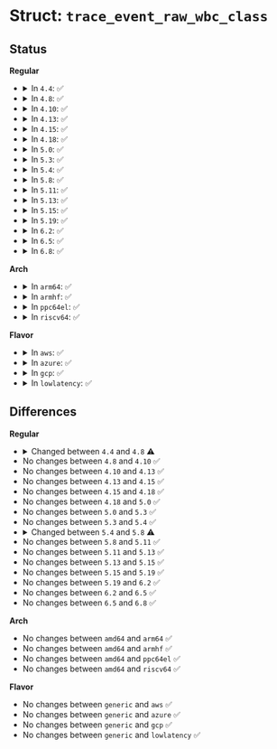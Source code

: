 # Struct: <code>trace_event_raw_wbc_class</code>

## Status
<b>Regular</b>
<ul>
<li>
<details>
<summary>In <code>4.4</code>: ✅</summary>

```c
struct trace_event_raw_wbc_class {
    struct trace_entry ent;
    char name[32];
    long int nr_to_write;
    long int pages_skipped;
    int sync_mode;
    int for_kupdate;
    int for_background;
    int for_reclaim;
    int range_cyclic;
    long int range_start;
    long int range_end;
    u32 __data_loc_cgroup;
    char __data[0];
};
```
</details>
</li>
<li>
<details>
<summary>In <code>4.8</code>: ✅</summary>

```c
struct trace_event_raw_wbc_class {
    struct trace_entry ent;
    char name[32];
    long int nr_to_write;
    long int pages_skipped;
    int sync_mode;
    int for_kupdate;
    int for_background;
    int for_reclaim;
    int range_cyclic;
    long int range_start;
    long int range_end;
    unsigned int cgroup_ino;
    char __data[0];
};
```
</details>
</li>
<li>
<details>
<summary>In <code>4.10</code>: ✅</summary>

```c
struct trace_event_raw_wbc_class {
    struct trace_entry ent;
    char name[32];
    long int nr_to_write;
    long int pages_skipped;
    int sync_mode;
    int for_kupdate;
    int for_background;
    int for_reclaim;
    int range_cyclic;
    long int range_start;
    long int range_end;
    unsigned int cgroup_ino;
    char __data[0];
};
```
</details>
</li>
<li>
<details>
<summary>In <code>4.13</code>: ✅</summary>

```c
struct trace_event_raw_wbc_class {
    struct trace_entry ent;
    char name[32];
    long int nr_to_write;
    long int pages_skipped;
    int sync_mode;
    int for_kupdate;
    int for_background;
    int for_reclaim;
    int range_cyclic;
    long int range_start;
    long int range_end;
    unsigned int cgroup_ino;
    char __data[0];
};
```
</details>
</li>
<li>
<details>
<summary>In <code>4.15</code>: ✅</summary>

```c
struct trace_event_raw_wbc_class {
    struct trace_entry ent;
    char name[32];
    long int nr_to_write;
    long int pages_skipped;
    int sync_mode;
    int for_kupdate;
    int for_background;
    int for_reclaim;
    int range_cyclic;
    long int range_start;
    long int range_end;
    unsigned int cgroup_ino;
    char __data[0];
};
```
</details>
</li>
<li>
<details>
<summary>In <code>4.18</code>: ✅</summary>

```c
struct trace_event_raw_wbc_class {
    struct trace_entry ent;
    char name[32];
    long int nr_to_write;
    long int pages_skipped;
    int sync_mode;
    int for_kupdate;
    int for_background;
    int for_reclaim;
    int range_cyclic;
    long int range_start;
    long int range_end;
    unsigned int cgroup_ino;
    char __data[0];
};
```
</details>
</li>
<li>
<details>
<summary>In <code>5.0</code>: ✅</summary>

```c
struct trace_event_raw_wbc_class {
    struct trace_entry ent;
    char name[32];
    long int nr_to_write;
    long int pages_skipped;
    int sync_mode;
    int for_kupdate;
    int for_background;
    int for_reclaim;
    int range_cyclic;
    long int range_start;
    long int range_end;
    unsigned int cgroup_ino;
    char __data[0];
};
```
</details>
</li>
<li>
<details>
<summary>In <code>5.3</code>: ✅</summary>

```c
struct trace_event_raw_wbc_class {
    struct trace_entry ent;
    char name[32];
    long int nr_to_write;
    long int pages_skipped;
    int sync_mode;
    int for_kupdate;
    int for_background;
    int for_reclaim;
    int range_cyclic;
    long int range_start;
    long int range_end;
    unsigned int cgroup_ino;
    char __data[0];
};
```
</details>
</li>
<li>
<details>
<summary>In <code>5.4</code>: ✅</summary>

```c
struct trace_event_raw_wbc_class {
    struct trace_entry ent;
    char name[32];
    long int nr_to_write;
    long int pages_skipped;
    int sync_mode;
    int for_kupdate;
    int for_background;
    int for_reclaim;
    int range_cyclic;
    long int range_start;
    long int range_end;
    unsigned int cgroup_ino;
    char __data[0];
};
```
</details>
</li>
<li>
<details>
<summary>In <code>5.8</code>: ✅</summary>

```c
struct trace_event_raw_wbc_class {
    struct trace_entry ent;
    char name[32];
    long int nr_to_write;
    long int pages_skipped;
    int sync_mode;
    int for_kupdate;
    int for_background;
    int for_reclaim;
    int range_cyclic;
    long int range_start;
    long int range_end;
    ino_t cgroup_ino;
    char __data[0];
};
```
</details>
</li>
<li>
<details>
<summary>In <code>5.11</code>: ✅</summary>

```c
struct trace_event_raw_wbc_class {
    struct trace_entry ent;
    char name[32];
    long int nr_to_write;
    long int pages_skipped;
    int sync_mode;
    int for_kupdate;
    int for_background;
    int for_reclaim;
    int range_cyclic;
    long int range_start;
    long int range_end;
    ino_t cgroup_ino;
    char __data[0];
};
```
</details>
</li>
<li>
<details>
<summary>In <code>5.13</code>: ✅</summary>

```c
struct trace_event_raw_wbc_class {
    struct trace_entry ent;
    char name[32];
    long int nr_to_write;
    long int pages_skipped;
    int sync_mode;
    int for_kupdate;
    int for_background;
    int for_reclaim;
    int range_cyclic;
    long int range_start;
    long int range_end;
    ino_t cgroup_ino;
    char __data[0];
};
```
</details>
</li>
<li>
<details>
<summary>In <code>5.15</code>: ✅</summary>

```c
struct trace_event_raw_wbc_class {
    struct trace_entry ent;
    char name[32];
    long int nr_to_write;
    long int pages_skipped;
    int sync_mode;
    int for_kupdate;
    int for_background;
    int for_reclaim;
    int range_cyclic;
    long int range_start;
    long int range_end;
    ino_t cgroup_ino;
    char __data[0];
};
```
</details>
</li>
<li>
<details>
<summary>In <code>5.19</code>: ✅</summary>

```c
struct trace_event_raw_wbc_class {
    struct trace_entry ent;
    char name[32];
    long int nr_to_write;
    long int pages_skipped;
    int sync_mode;
    int for_kupdate;
    int for_background;
    int for_reclaim;
    int range_cyclic;
    long int range_start;
    long int range_end;
    ino_t cgroup_ino;
    char __data[0];
};
```
</details>
</li>
<li>
<details>
<summary>In <code>6.2</code>: ✅</summary>

```c
struct trace_event_raw_wbc_class {
    struct trace_entry ent;
    char name[32];
    long int nr_to_write;
    long int pages_skipped;
    int sync_mode;
    int for_kupdate;
    int for_background;
    int for_reclaim;
    int range_cyclic;
    long int range_start;
    long int range_end;
    ino_t cgroup_ino;
    char __data[0];
};
```
</details>
</li>
<li>
<details>
<summary>In <code>6.5</code>: ✅</summary>

```c
struct trace_event_raw_wbc_class {
    struct trace_entry ent;
    char name[32];
    long int nr_to_write;
    long int pages_skipped;
    int sync_mode;
    int for_kupdate;
    int for_background;
    int for_reclaim;
    int range_cyclic;
    long int range_start;
    long int range_end;
    ino_t cgroup_ino;
    char __data[0];
};
```
</details>
</li>
<li>
<details>
<summary>In <code>6.8</code>: ✅</summary>

```c
struct trace_event_raw_wbc_class {
    struct trace_entry ent;
    char name[32];
    long int nr_to_write;
    long int pages_skipped;
    int sync_mode;
    int for_kupdate;
    int for_background;
    int for_reclaim;
    int range_cyclic;
    long int range_start;
    long int range_end;
    ino_t cgroup_ino;
    char __data[0];
};
```
</details>
</li>
</ul>
<b>Arch</b>
<ul>
<li>
<details>
<summary>In <code>arm64</code>: ✅</summary>

```c
struct trace_event_raw_wbc_class {
    struct trace_entry ent;
    char name[32];
    long int nr_to_write;
    long int pages_skipped;
    int sync_mode;
    int for_kupdate;
    int for_background;
    int for_reclaim;
    int range_cyclic;
    long int range_start;
    long int range_end;
    unsigned int cgroup_ino;
    char __data[0];
};
```
</details>
</li>
<li>
<details>
<summary>In <code>armhf</code>: ✅</summary>

```c
struct trace_event_raw_wbc_class {
    struct trace_entry ent;
    char name[32];
    long int nr_to_write;
    long int pages_skipped;
    int sync_mode;
    int for_kupdate;
    int for_background;
    int for_reclaim;
    int range_cyclic;
    long int range_start;
    long int range_end;
    unsigned int cgroup_ino;
    char __data[0];
};
```
</details>
</li>
<li>
<details>
<summary>In <code>ppc64el</code>: ✅</summary>

```c
struct trace_event_raw_wbc_class {
    struct trace_entry ent;
    char name[32];
    long int nr_to_write;
    long int pages_skipped;
    int sync_mode;
    int for_kupdate;
    int for_background;
    int for_reclaim;
    int range_cyclic;
    long int range_start;
    long int range_end;
    unsigned int cgroup_ino;
    char __data[0];
};
```
</details>
</li>
<li>
<details>
<summary>In <code>riscv64</code>: ✅</summary>

```c
struct trace_event_raw_wbc_class {
    struct trace_entry ent;
    char name[32];
    long int nr_to_write;
    long int pages_skipped;
    int sync_mode;
    int for_kupdate;
    int for_background;
    int for_reclaim;
    int range_cyclic;
    long int range_start;
    long int range_end;
    unsigned int cgroup_ino;
    char __data[0];
};
```
</details>
</li>
</ul>
<b>Flavor</b>
<ul>
<li>
<details>
<summary>In <code>aws</code>: ✅</summary>

```c
struct trace_event_raw_wbc_class {
    struct trace_entry ent;
    char name[32];
    long int nr_to_write;
    long int pages_skipped;
    int sync_mode;
    int for_kupdate;
    int for_background;
    int for_reclaim;
    int range_cyclic;
    long int range_start;
    long int range_end;
    unsigned int cgroup_ino;
    char __data[0];
};
```
</details>
</li>
<li>
<details>
<summary>In <code>azure</code>: ✅</summary>

```c
struct trace_event_raw_wbc_class {
    struct trace_entry ent;
    char name[32];
    long int nr_to_write;
    long int pages_skipped;
    int sync_mode;
    int for_kupdate;
    int for_background;
    int for_reclaim;
    int range_cyclic;
    long int range_start;
    long int range_end;
    unsigned int cgroup_ino;
    char __data[0];
};
```
</details>
</li>
<li>
<details>
<summary>In <code>gcp</code>: ✅</summary>

```c
struct trace_event_raw_wbc_class {
    struct trace_entry ent;
    char name[32];
    long int nr_to_write;
    long int pages_skipped;
    int sync_mode;
    int for_kupdate;
    int for_background;
    int for_reclaim;
    int range_cyclic;
    long int range_start;
    long int range_end;
    unsigned int cgroup_ino;
    char __data[0];
};
```
</details>
</li>
<li>
<details>
<summary>In <code>lowlatency</code>: ✅</summary>

```c
struct trace_event_raw_wbc_class {
    struct trace_entry ent;
    char name[32];
    long int nr_to_write;
    long int pages_skipped;
    int sync_mode;
    int for_kupdate;
    int for_background;
    int for_reclaim;
    int range_cyclic;
    long int range_start;
    long int range_end;
    unsigned int cgroup_ino;
    char __data[0];
};
```
</details>
</li>
</ul>

## Differences
<b>Regular</b>
<ul>
<li>
<details>
<summary>Changed between <code>4.4</code> and <code>4.8</code> ⚠️</summary>
<ul>
<li>
<b>Field added. </b>
<code>unsigned int cgroup_ino</code>
</li>
<li>
<b>Field removed. </b>
<code>u32 __data_loc_cgroup</code>
</li>
</ul>
</details>
</li>
<li>
No changes between <code>4.8</code> and <code>4.10</code> ✅
</li>
<li>
No changes between <code>4.10</code> and <code>4.13</code> ✅
</li>
<li>
No changes between <code>4.13</code> and <code>4.15</code> ✅
</li>
<li>
No changes between <code>4.15</code> and <code>4.18</code> ✅
</li>
<li>
No changes between <code>4.18</code> and <code>5.0</code> ✅
</li>
<li>
No changes between <code>5.0</code> and <code>5.3</code> ✅
</li>
<li>
No changes between <code>5.3</code> and <code>5.4</code> ✅
</li>
<li>
<details>
<summary>Changed between <code>5.4</code> and <code>5.8</code> ⚠️</summary>
<ul>
<li>
<b>Field type changed. </b>
<code>unsigned int cgroup_ino</code> ➡️ <code>ino_t cgroup_ino</code>
</li>
</ul>
</details>
</li>
<li>
No changes between <code>5.8</code> and <code>5.11</code> ✅
</li>
<li>
No changes between <code>5.11</code> and <code>5.13</code> ✅
</li>
<li>
No changes between <code>5.13</code> and <code>5.15</code> ✅
</li>
<li>
No changes between <code>5.15</code> and <code>5.19</code> ✅
</li>
<li>
No changes between <code>5.19</code> and <code>6.2</code> ✅
</li>
<li>
No changes between <code>6.2</code> and <code>6.5</code> ✅
</li>
<li>
No changes between <code>6.5</code> and <code>6.8</code> ✅
</li>
</ul>
<b>Arch</b>
<ul>
<li>
No changes between <code>amd64</code> and <code>arm64</code> ✅
</li>
<li>
No changes between <code>amd64</code> and <code>armhf</code> ✅
</li>
<li>
No changes between <code>amd64</code> and <code>ppc64el</code> ✅
</li>
<li>
No changes between <code>amd64</code> and <code>riscv64</code> ✅
</li>
</ul>
<b>Flavor</b>
<ul>
<li>
No changes between <code>generic</code> and <code>aws</code> ✅
</li>
<li>
No changes between <code>generic</code> and <code>azure</code> ✅
</li>
<li>
No changes between <code>generic</code> and <code>gcp</code> ✅
</li>
<li>
No changes between <code>generic</code> and <code>lowlatency</code> ✅
</li>
</ul>

